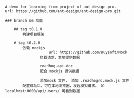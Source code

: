 ####
	A demo for learning from project of ant-design-pro.
	url: https://github.com/ant-design/ant-design-pro.git 

	### branch && 功能

		## tag t0.1.0
			构建项目框架

		# tag t0.2.0
			依赖 mockjs 
						url: https://github.com/nuysoft/Mock
					拦截请求，本地提供数据

					roadhog-api-doc
					配合 mockjs 提供数据

					添加mock 文件， 添加 .roadhogrc.mock.js 文件
			配置成功后，可在本地浏览器，发起模拟请求， 如localhost:8000/api/users/ 可看到数据
